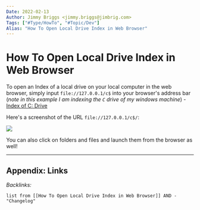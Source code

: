 ```yaml
---
Date: 2022-02-13
Author: Jimmy Briggs <jimmy.briggs@jimbrig.com>
Tags: ["#Type/HowTo", "#Topic/Dev"]
Alias: "How To Open Local Drive Index in Web Browser"
---
```


# How To Open Local Drive Index in Web Browser

To open an Index of a local drive on your local computer in the web browser, simply input `file://127.0.0.1/c$` into your browser's address bar (*note in this example I am indexing the `C` drive of my windows machine*) - [Index of C: Drive](file://127.0.0.1/c$/)

Here's a screenshot of the URL `file://127.0.0.1/c$/`:

![](https://i.imgur.com/vp6sofQ.png)

You can also click on folders and files and launch them from the browser as well!


***


## Appendix: Links

*Backlinks:*

```dataview
list from [[How To Open Local Drive Index in Web Browser]] AND -"Changelog"
```